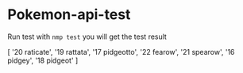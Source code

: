 # Pokemon-api-test
Run test with `nmp test`
you will get the test result

[
  '20 raticate',
  '19 rattata',
  '17 pidgeotto',
  '22 fearow',
  '21 spearow',
  '16 pidgey',
  '18 pidgeot'
]
